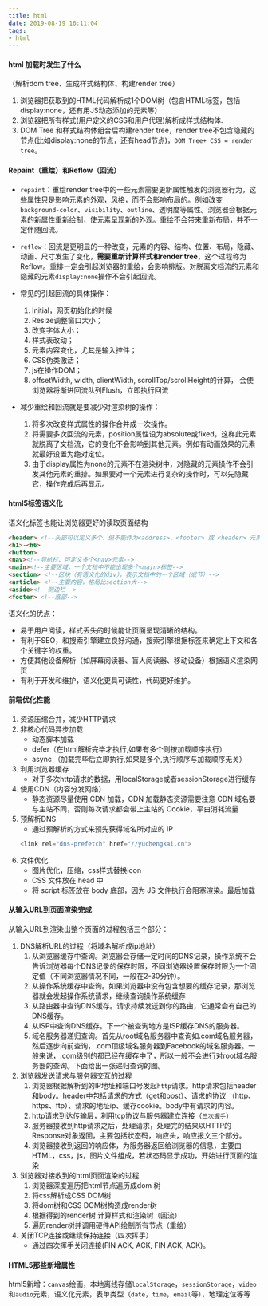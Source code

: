 ```yaml
---
title: html
date: 2019-08-19 16:11:04
tags: 
- html
---
```

#### html 加载时发生了什么
（解析dom tree、生成样式结构体、构建render tree）
1. 浏览器把获取到的HTML代码解析成1个DOM树（包含HTML标签，包括display:none，还有用JS动态添加的元素等）
2. 浏览器把所有样式(用户定义的CSS和用户代理)解析成样式结构体.
3. DOM Tree 和样式结构体组合后构建render tree，render tree不包含隐藏的节点(比如display:none的节点，还有head节点)，`DOM Tree+ CSS = render tree`。

#### Repaint（重绘）和Reflow（回流）
- `repaint`：重绘render tree中的一些元素需要更新属性触发的浏览器行为，这些属性只是影响元素的外观，风格，而不会影响布局的。例如改变`background-color`、`visibility`、`outline`、透明度等属性。浏览器会根据元素的新属性重新绘制，使元素呈现新的外观。重绘不会带来重新布局，并不一定伴随回流。

- `reflow`：回流是更明显的一种改变，元素的内容、结构、位置、布局，隐藏、动画、尺寸发生了变化，**需要重新计算样式和render tree**，这个过程称为Reflow。重排一定会引起浏览器的重绘，会影响排版。对脱离文档流的元素和隐藏的元素`display:none`操作不会引起回流。

<!-- more -->

- 常见的引起回流的具体操作：
    1. Initial，网页初始化的时候
    2. Resize调整窗口大小；
    3. 改变字体大小；
    4. 样式表改动；
    5. 元素内容变化，尤其是输入控件；
    6. CSS伪类激活；
    7. js在操作DOM；
    8. offsetWidth, width, clientWidth, scrollTop/scrollHeight的计算， 会使浏览器将渐进回流队列Flush，立即执行回流

- 减少重绘和回流就是要减少对渲染树的操作：
    1. 将多次改变样式属性的操作合并成一次操作。
    2. 将需要多次回流的元素，position属性设为absolute或fixed，这样此元素就脱离了文档流，它的变化不会影响到其他元素。例如有动画效果的元素就最好设置为绝对定位。
    3. 由于display属性为none的元素不在渲染树中，对隐藏的元素操作不会引发其他元素的重排。如果要对一个元素进行复杂的操作时，可以先隐藏它，操作完成后再显示。

#### html5标签语义化
语义化标签也能让浏览器更好的读取页面结构
``` html
<header> <!--头部可以定义多个、但不能作为<address>、<footer> 或 <header> 元素的子元素-->
<h1>-<h6>
<button>
<nav><!--导航栏、可定义多个<nav>元素-->
<main><!--主要区域，一个文档中不能出现多个<main>标签-->
<section> <!--区块（有语义化的div），表示文档中的一个区域（或节）-->
<article> <!--主要内容，格局比section大-->
<aside><!--侧边栏-->
<footer> <!--底部-->
```
语义化的优点：
- 易于用户阅读，样式丢失的时候能让页面呈现清晰的结构。
- 有利于SEO，和搜索引擎建立良好沟通，搜索引擎根据标签来确定上下文和各个关键字的权重。
- 方便其他设备解析（如屏幕阅读器、盲人阅读器、移动设备）根据语义渲染网页
- 有利于开发和维护，语义化更具可读性，代码更好维护。

#### 前端优化性能
1. 资源压缩合并，减少HTTP请求
2. 非核心代码异步加载
    - 动态脚本加载
    - defer（在html解析完毕才执行,如果有多个则按加载顺序执行）
    - async （加载完毕后立即执行,如果是多个,执行顺序与加载顺序无关）
3. 利用浏览器缓存
    - 对于多次http请求的数据，用localStorage或者sessionStorage进行缓存
4. 使用CDN（内容分发网络）
    - 静态资源尽量使用 CDN 加载，CDN 加载静态资源需要注意 CDN 域名要与主站不同，否则每次请求都会带上主站的 Cookie，平白消耗流量
5. 预解析DNS
    - 通过预解析的方式来预先获得域名所对应的 IP
    ``` js
    <link rel="dns-prefetch" href="//yuchengkai.cn">
    ```
6. 文件优化
    - 图片优化，压缩，css样式替换icon
    - CSS 文件放在 head 中
    - 将 script 标签放在 body 底部，因为 JS 文件执行会阻塞渲染。最后加载

#### 从输入URL到页面渲染完成
从输入URL到渲染出整个页面的过程包括三个部分：
1. DNS解析URL的过程（将域名解析成ip地址）
    1. 从浏览器缓存中查询。浏览器会存储一定时间的DNS记录，操作系统不会告诉浏览器每个DNS记录的保存时限，不同浏览器设置保存时限为一个固定值（不同浏览器情况不同，一般在2-30分钟）。
    2. 从操作系统缓存中查询。如果浏览器中没有包含想要的缓存记录，那浏览器就会发起操作系统请求，继续查询操作系统缓存
    3. 从路由器中查询DNS缓存。请求持续发送到你的路由，它通常会有自己的DNS缓存。
    4. 从ISP中查询DNS缓存。下一个被查询地方是ISP缓存DNS的服务器。
    5. 域名服务器递归查询。首先从root域名服务器中查询如.com域名服务器，然后逐步向前查询，.com顶级域名服务器到Facebook的域名服务器。一般来说，.com级别的都已经在缓存中了，所以一般不会进行对root域名服务器的查询。下面给出一张递归查询的图。
2. 浏览器发送请求与服务器交互的过程
    1. 浏览器根据解析到的IP地址和端口号发起`http`请求。http请求包括header和body。header中包括请求的方式（get和post）、请求的协议 （http、https、ftp）、请求的地址ip、缓存cookie。body中有请求的内容。
    2. http请求到达传输层，利用tcp协议与服务器建立连接（`三次握手`）
    3. 服务器接收到http请求之后，处理请求，处理完的结果以HTTP的Response对象返回，主要包括状态码，响应头，响应报文三个部分。
    4. 浏览器接收到返回的响应体，为服务器返回给浏览器的信息，主要由HTML，css，js，图片文件组成，若状态码显示成功，开始进行页面的渲染
3. 浏览器对接收到的html页面渲染的过程
    1. 浏览器深度遍历把html节点遍历成dom 树
    2. 将css解析成CSS DOM树
    3. 将dom树和CSS DOM树构造成render树
    4. 根据得到的render树 计算样式和渲染树（回流）
    5. 遍历render树并调用硬件API绘制所有节点（重绘）
4. 关闭TCP连接或继续保持连接（四次挥手）
    - 通过四次挥手关闭连接(FIN ACK, ACK, FIN ACK, ACK)。

#### HTML5那些新增属性
html5新增：`canvas`绘画，本地离线存储`localStorage`，`sessionStorage`，`video`和`audio`元素，语义化元素，表单类型（`date`，`time`，`email`等），地理定位等等